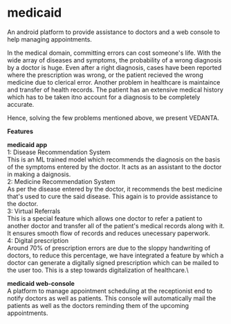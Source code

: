 # medicaid

An android platform to provide assistance to doctors and a web console to help managing appointments.

In the medical domain, committing errors can cost someone's life. With the wide array of diseases and symptoms, the probability of a wrong diagnosis by a doctor is huge. Even after a right diagnosis, cases have been reported where the prescription was wrong, or the patient recieved the wrong medicine due to clerical error. 
Another problem in healthcare is maintaince and transfer of health records. The patient has an extensive medical history which has to be taken itno account for a diagnosis to be completely accurate. 

Hence, solving the few problems mentioned above, we present VEDANTA.

**Features**

**medicaid app**\
1: Disease Recommendation System\
    This is an ML trained model which recommends the diagnosis on the basis of the symptoms entered by the doctor. It acts as an            assistant to the doctor in making a daignosis.\
2: Medicine Recommendation System\
    As per the disease entered by the doctor, it recommends the best medicine that's used to cure the said disease. This again is to        provide assistance to the doctor.\
3: Virtual Referrals\
    This is a special feature which allows one doctor to refer a patient to another doctor and transfer all of the patient's medical records along with it. It ensures smooth flow of records and reduces unecessary paperwork.\
4: Digital prescription\
    Around 70% of prescription errors are due to the sloppy handwriting of doctors, to reduce this percentage, we have integrated a feature by which a doctor can generate a digitally signed prescription which can be mailed to the user too. This is a step towards digitalization of healthcare.\

**medicaid web-console**\
A platform to manage appointment scheduling at the receptionist end to notify doctors as well as patients. This console will automatically mail the patients as well as the doctors reminding them of the upcoming appointments.
    
